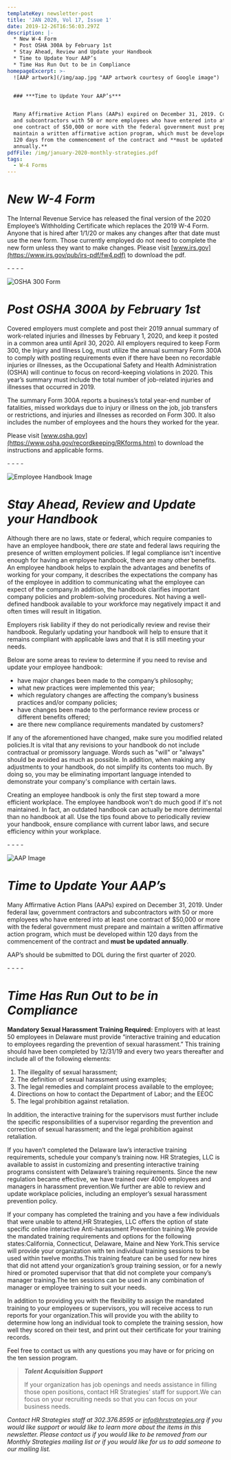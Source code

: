 ```yaml
---
templateKey: newsletter-post
title: 'JAN 2020, Vol 17, Issue 1'
date: 2019-12-26T16:56:03.297Z
description: |-
  * New W-4 Form
  * Post OSHA 300A by February 1st 
  * Stay Ahead, Review and Update your Handbook
  * Time to Update Your AAP’s
  * Time Has Run Out to be in Compliance
homepageExcerpt: >-
  ![AAP artwork](/img/aap.jpg "AAP artwork courtesy of Google image")


  ### ***Time to Update Your AAP’s***


  Many Affirmative Action Plans (AAPs) expired on December 31, 2019. Contractors
  and subcontractors with 50 or more employees who have entered into at least
  one contract of $50,000 or more with the federal government must prepare and
  maintain a written affirmative action program, which must be developed within
  120 days from the commencement of the contract and **must be updated
  annually.**
pdfFile: /img/january-2020-monthly-strategies.pdf
tags:
  - W-4 Forms
---
```

# ***New W-4 Form***

The Internal Revenue Service has released the final version of the 2020 Employee’s Withholding Certificate which replaces the 2019 W-4 Form. Anyone that is hired after 1/1/20 or makes any changes after that date must use the new form. Those currently employed do not need to complete the new form unless they want to make changes. Please visit [](http://www.hrstrategies.org)[www.irs.gov](https://www.irs.gov/pub/irs-pdf/fw4.pdf) to download the pdf.

\- - - -

![OSHA 300 Form](/img/osha-300.jpg "OSHA 300 Form")

# *Post OSHA 300A by February 1st*

Covered employers must complete and post their 2019 annual summary of work-related injuries and illnesses by February 1, 2020, and keep it posted in a common area until April 30, 2020. All employers required to keep Form 300, the Injury and Illness Log, must utilize the annual summary Form 300A to comply with posting requirements even if there have been no recordable injuries or illnesses, as the Occupational Safety and Health Administration (OSHA) will continue to focus on record-keeping violations in 2020. This year’s summary must include the total number of job-related injuries and illnesses that occurred in 2019.

The summary Form 300A reports a business’s total year-end number of fatalities, missed workdays due to injury or illness on the job, job transfers or restrictions, and injuries and illnesses as recorded on Form 300. It also includes the number of employees and the hours they worked for the year.

Please visit [www.osha.gov](https://www.osha.gov/recordkeeping/RKforms.htm) to download the instructions and applicable forms.

\- - - -

![Employee Handbook Image](/img/employee-handbook.jpg "Image courtesy of google image, clarkmortenson.com")

# ***Stay Ahead, Review and Update your Handbook***

Although there are no laws, state or federal, which require companies to have an employee handbook, there *are* state and federal laws requiring the presence of written employment policies. If legal compliance isn't incentive enough for having an employee handbook, there are many other benefits. An employee handbook helps to explain the advantages and benefits of working for your company, it describes the expectations the company has of the employee in addition to communicating what the employee can expect of the company.In addition, the handbook clarifies important company policies and problem-solving procedures. Not having a well-defined handbook available to your workforce may negatively impact it and often times will result in litigation.

Employers risk liability if they do not periodically review and revise their handbook. Regularly updating your handbook will help to ensure that it remains compliant with applicable laws and that it is still meeting your needs.

Below are some areas to review to determine if you need to revise and update your employee handbook:

* have major changes been made to the company’s philosophy;
* what new practices were implemented this year;
* which regulatory changes are affecting the company’s business practices and/or company policies;
* have changes been made to the performance review process or different benefits offered;
* are there new compliance requirements mandated by customers?

If any of the aforementioned have changed, make sure you modified related policies.It is vital that any revisions to your handbook do not include contractual or promissory language. Words such as "will" or "always" should be avoided as much as possible. In addition, when making any adjustments to your handbook, do not simplify its contents too much. By doing so, you may be eliminating important language intended to demonstrate your company's compliance with certain laws.

Creating an employee handbook is only the first step toward a more efficient workplace. The employee handbook won't do much good if it's not maintained. In fact, an outdated handbook can actually be more detrimental than no handbook at all. Use the tips found above to periodically review your handbook, ensure compliance with current labor laws, and secure efficiency within your workplace.

\- - - -

![AAP Image](/img/aap3.jpg "AAP image courtesy of Google image")

# ***Time to Update Your AAP’s***

Many Affirmative Action Plans (AAPs) expired on December 31, 2019. Under federal law, government contractors and subcontractors with 50 or more employees who have entered into at least one contract of $50,000 or more with the federal government must prepare and maintain a written affirmative action program, which must be developed within 120 days from the commencement of the contract and **must be updated annually**.

AAP’s should be submitted to DOL during the first quarter of 2020.

\- - - -

# ***Time Has Run Out to be in Compliance***

**Mandatory Sexual Harassment Training Required:** Employers with at least 50 employees in Delaware must provide “interactive training and education to employees regarding the prevention of sexual harassment.” This training should have been completed by 12/31/19 and every two years thereafter and include all of the following elements:

1. The illegality of sexual harassment;
2. The definition of sexual harassment using examples;
3. The legal remedies and complaint process available to the employee;
4. Directions on how to contact the Department of Labor; and the EEOC
5. The legal prohibition against retaliation.

In addition, the interactive training for the supervisors must further include the specific responsibilities of a supervisor regarding the prevention and correction of sexual harassment; and the legal prohibition against retaliation.

If you haven’t completed the Delaware law’s interactive training requirements, schedule your company’s training now. HR Strategies, LLC is available to assist in customizing and presenting interactive training programs consistent with Delaware’s training requirements. Since the new regulation became effective, we have trained over 4000 employees and managers in harassment prevention.We further are able to review and update workplace policies, including an employer’s sexual harassment prevention policy.

If your company has completed the training and you have a few individuals that were unable to attend,HR Strategies, LLC offers the option of state specific online interactive Anti-harassment Prevention training.We provide the mandated training requirements and options for the following states:California, Connecticut, Delaware, Maine and New York.This service will provide your organization with ten individual training sessions to be used within twelve months.This training feature can be used for new hires that did not attend your organization’s group training session, or for a newly hired or promoted supervisor that that did not complete your company’s manager training.The ten sessions can be used in any combination of manager or employee training to suit your needs.

In addition to providing you with the flexibility to assign the mandated training to your employees or supervisors, you will receive access to run reports for your organization.This will provide you with the ability to determine how long an individual took to complete the training session, how well they scored on their test, and print out their certificate for your training records.

Feel free to contact us with any questions you may have or for pricing on the ten session program.

> ***Talent Acquisition Support***
>
> If your organization has job openings and needs assistance in filling those open positions, contact HR Strategies’ staff for support.We can focus on your recruiting needs so that you can focus on your business needs.

*Contact HR Strategies staff at 302.376.8595 or [info@hrstrategies.org](mailto:info@hrstrategies.org) if you would like support or would like to learn more about the items in this newsletter. Please contact us if you would like to be removed from our Monthly Strategies mailing list or if you would like for us to add someone to our mailing list.*
